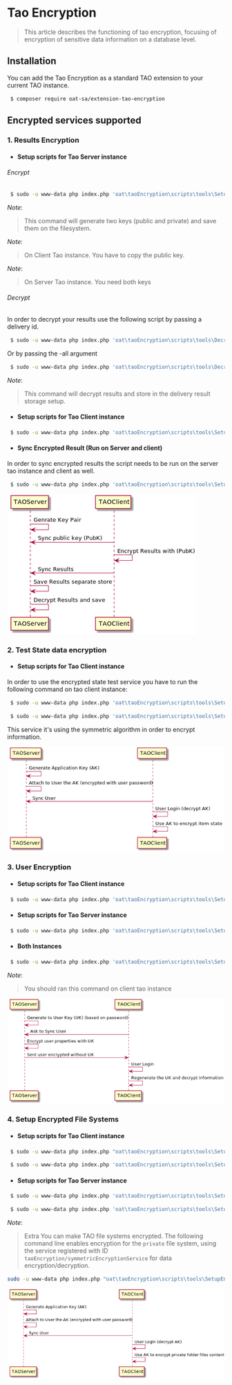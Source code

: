 # Tao Encryption 

> This article describes the functioning of tao encryption, focusing of encryption of sensitive data information on a database level.

## Installation

You can add the Tao Encryption as a standard TAO extension to your current TAO instance.

```bash
 $ composer require oat-sa/extension-tao-encryption
```

##  Encrypted services supported

### 1. Results Encryption

- #### Setup scripts for Tao Server instance

###### Encrypt
```bash
 $ sudo -u www-data php index.php 'oat\taoEncryption\scripts\tools\SetupAsymmetricKeys' generate
```
_Note_: 
> This command will generate two keys (public and private) and save them on the filesystem.

_Note_: 
> On Client Tao instance. You have to copy the public key.

_Note_: 
> On Server Tao instance. You need both keys

###### Decrypt

In order to decrypt your results use the following script by passing a delivery id.

```bash
 $ sudo -u www-data php index.php 'oat\taoEncryption\scripts\tools\DecryptResults' -d <delivery_id>
```

Or by passing the -all argument

```bash
 $ sudo -u www-data php index.php 'oat\taoEncryption\scripts\tools\DecryptResults' -all
```
_Note_: 
> This command will decrypt results and store in the delivery result storage setup.
  
- #### Setup scripts for Tao Client instance

```bash
 $ sudo -u www-data php index.php 'oat\taoEncryption\scripts\tools\SetupEncryptedResultStorage'
```

- #### Sync Encrypted Result (Run on Server and client)
In order to sync encrypted results the script needs to be run on the server tao instance and client as well.

```bash
 $ sudo -u www-data php index.php 'oat\taoEncryption\scripts\tools\SetupEncryptedSyncResult'
 ```
 
![alt text](docs/result_encryption.png)

### 2. Test State data encryption

- #### Setup scripts for Tao Client instance

In order to use the encrypted state test service you have to run the following command on tao client instance:

```bash
 $ sudo -u www-data php index.php 'oat\taoEncryption\scripts\tools\SetupEncryptedStateStorage'
```

```bash
 $ sudo -u www-data php index.php 'oat\taoEncryption\scripts\tools\SetupEncryptedMonitoringService'
```

This service it's using the symmetric algorithm in order to encrypt information.

![alt text](docs/state_encryption.png)

### 3. User Encryption

- #### Setup scripts for Tao Client instance

```bash
 $ sudo -u www-data php index.php 'oat\taoEncryption\scripts\tools\SetupEncryptedUser'
```

- #### Setup scripts for Tao Server instance

```bash
 $ sudo -u www-data php index.php 'oat\taoEncryption\scripts\tools\SetupUserEventSubscription'
```
- #### Both Instances

```bash
 $ sudo -u www-data php index.php 'oat\taoEncryption\scripts\tools\SetupUserSynchronizer'
```

_Note_: 
>  You should ran this command on client tao instance

![alt text](docs/user_encryption.png)

### 4. Setup Encrypted File Systems

- #### Setup scripts for Tao Client instance

```bash
 $ sudo -u www-data php index.php "oat\taoEncryption\scripts\tools\SetupEncryptedFileSystem" -f private -e taoEncryption/symmetricEncryptionService -k taoEncryption/symmetricFileKeyProvider
```


```bash
 $ sudo -u www-data php index.php 'oat\taoEncryption\scripts\tools\SetupDeliveryEncrypted'
```

- #### Setup scripts for Tao Server instance


```bash
 $ sudo -u www-data php index.php 'oat\taoEncryption\scripts\tools\SetupUserApplicationKey'
 ```

```bash
 $ sudo -u www-data php index.php 'oat\taoEncryption\scripts\tools\SetupRdfDeliveryEncrypted'
```
_Note_: 
> Extra
You can make TAO file systems encrypted. The following command line enables encryption
for the `private` file system, using the service registered with ID 
`taoEncryption/symmetricEncryptionService` for data encryption/decryption.

```bash
sudo -u www-data php index.php "oat\taoEncryption\scripts\tools\SetupEncryptedFileSystem" -f private -e taoEncryption/symmetricEncryptionService
```

![alt text](docs/file_encryption.png)